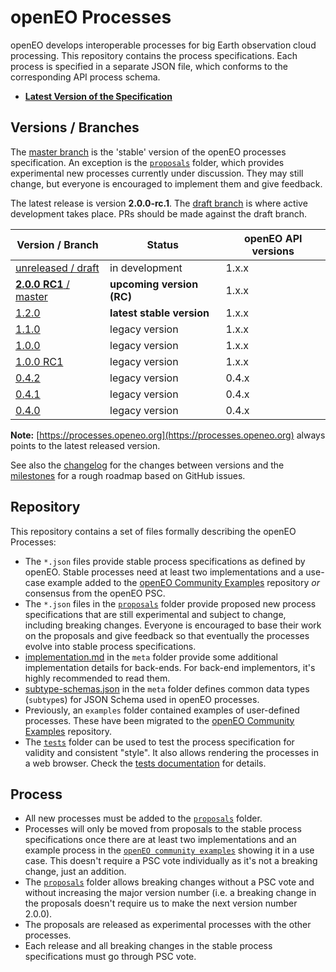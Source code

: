 # openEO Processes

openEO develops interoperable processes for big Earth observation cloud processing. This repository contains the process specifications. Each process is specified in a separate JSON file, which conforms to the corresponding API process schema.

* **[Latest Version of the Specification](https://processes.openeo.org)**

## Versions / Branches

The [master branch](https://github.com/Open-EO/openeo-processes/tree/master) is the 'stable' version of the openEO processes specification. An exception is the [`proposals`](proposals/) folder, which provides experimental new processes currently under discussion. They may still change, but everyone is encouraged to implement them and give feedback.

The latest release is version **2.0.0-rc.1**. The [draft branch](https://github.com/Open-EO/openeo-processes/tree/draft) is where active development takes place. PRs should be made against the draft branch.

| Version / Branch                                             | Status                    | openEO API versions |
| ------------------------------------------------------------ | ------------------------- | ------------------- |
| [unreleased / draft](https://processes.openeo.org/draft)     | in development            | 1.x.x               |
| [**2.0.0 RC1** / master](https://processes.openeo.org/2.0.0-rc.1/) | **upcoming version (RC)** | 1.x.x         |
| [1.2.0](https://processes.openeo.org/1.2.0/)                 | **latest stable version** | 1.x.x               |
| [1.1.0](https://processes.openeo.org/1.1.0/)                 | legacy version            | 1.x.x               |
| [1.0.0](https://processes.openeo.org/1.0.0/)                 | legacy version            | 1.x.x               |
| [1.0.0 RC1](https://processes.openeo.org/1.0.0-rc.1/)        | legacy version            | 1.x.x               |
| [0.4.2](https://processes.openeo.org/0.4.2/)                 | legacy version            | 0.4.x               |
| [0.4.1](https://processes.openeo.org/0.4.1/)                 | legacy version            | 0.4.x               |
| [0.4.0](https://processes.openeo.org/0.4.0/)                 | legacy version            | 0.4.x               |

**Note:** [https://processes.openeo.org](https://processes.openeo.org) always points to the latest released version.

See also the [changelog](CHANGELOG.md) for the changes between versions and the [milestones](https://github.com/Open-EO/openeo-processes/milestones) for a rough roadmap based on GitHub issues.

## Repository

This repository contains a set of files formally describing the openEO Processes:

* The `*.json` files provide stable process specifications as defined by openEO. Stable processes need at least two implementations and a use-case example added to the [openEO Community Examples](https://github.com/Open-EO/openeo-community-examples) repository *or* consensus from the openEO PSC.
* The `*.json` files in the [`proposals`](proposals/) folder provide proposed new process specifications that are still experimental and subject to change, including breaking changes. Everyone is encouraged to base their work on the proposals and give feedback so that eventually the processes evolve into stable process specifications.
* [implementation.md](meta/implementation.md) in the `meta` folder provide some additional implementation details for back-ends. For back-end implementors, it's highly recommended to read them.
* [subtype-schemas.json](meta/subtype-schemas.json) in the `meta` folder defines common data types (`subtype`s) for JSON Schema used in openEO processes.
* Previously, an `examples` folder contained examples of user-defined processes. These have been migrated to the [openEO Community Examples](https://github.com/Open-EO/openeo-community-examples/tree/main/processes) repository.
* The [`tests`](tests/) folder can be used to test the process specification for validity and consistent "style". It also allows rendering the processes in a web browser. Check the [tests documentation](tests/README.md) for details.

## Process

* All new processes must be added to the [`proposals`](proposals/) folder.
* Processes will only be moved from proposals to the stable process specifications once there are at least two implementations and an example process in the [`openEO community examples`](https://github.com/Open-EO/openeo-community-examples/) showing it in a use case. This doesn't require a PSC vote individually as it's not a breaking change, just an addition.
* The [`proposals`](proposals/) folder allows breaking changes without a PSC vote and without increasing the major version number (i.e. a breaking change in the proposals doesn't require us to make the next version number 2.0.0).
* The proposals are released as experimental processes with the other processes.
* Each release and all breaking changes in the stable process specifications must go through PSC vote.